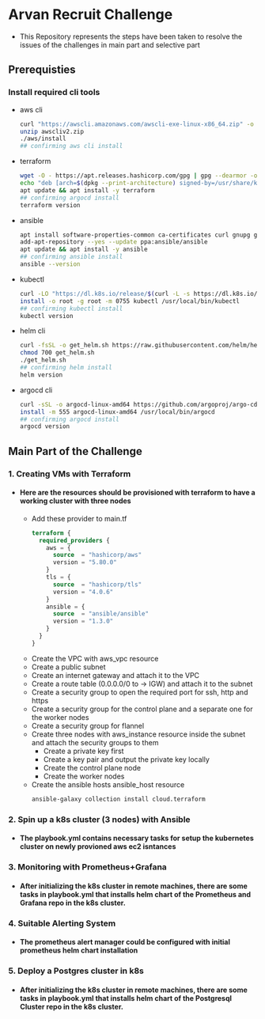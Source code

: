 # Arvan Recruit Challenge

* This Repository represents the steps have been taken to resolve the issues of the challenges in main part and selective part

## Prerequisties
### Install required cli tools
  - aws cli
    ```bash
    curl "https://awscli.amazonaws.com/awscli-exe-linux-x86_64.zip" -o "awscliv2.zip"
    unzip awscliv2.zip
    ./aws/install
    ## confirming aws cli install
    ```
  - terraform
    ```bash
    wget -O - https://apt.releases.hashicorp.com/gpg | gpg --dearmor -o /usr/share/keyrings/hashicorp-archive-keyring.gpg
    echo "deb [arch=$(dpkg --print-architecture) signed-by=/usr/share/keyrings/hashicorp-archive-keyring.gpg] https://apt.releases.hashicorp.com $(lsb_release -cs) main" | tee /etc/apt/sources.list.d/hashicorp.list
    apt update && apt install -y terraform
    ## confirming argocd install
    terraform version
    ```
  - ansible
    ```bash
    apt install software-properties-common ca-certificates curl gnupg gpg python3-pip python3-dev
    add-apt-repository --yes --update ppa:ansible/ansible
    apt update && apt install -y ansible
    ## confirming ansible install
    ansible --version
    ```
  - kubectl
    ```bash
    curl -LO "https://dl.k8s.io/release/$(curl -L -s https://dl.k8s.io/release/stable.txt)/bin/linux/amd64/kubectl"
    install -o root -g root -m 0755 kubectl /usr/local/bin/kubectl
    ## confirming kubectl install
    kubectl version
    ```
  - helm cli
    ```bash
    curl -fsSL -o get_helm.sh https://raw.githubusercontent.com/helm/helm/main/scripts/get-helm-3
    chmod 700 get_helm.sh
    ./get_helm.sh
    ## confirming helm install
    helm version
    ```
  - argocd cli
    ```bash
    curl -sSL -o argocd-linux-amd64 https://github.com/argoproj/argo-cd/releases/latest/download/argocd-linux-amd64
    install -m 555 argocd-linux-amd64 /usr/local/bin/argocd
    ## confirming argocd install
    argocd version
    ```

## Main Part of the Challenge
### 1. Creating VMs with Terraform
- #### Here are the resources should be provisioned with terraform to have a working cluster with three nodes
  * Add these provider to main.tf
    ```terraform
    terraform {
      required_providers {
        aws = {
          source  = "hashicorp/aws"
          version = "5.80.0"
        }
        tls = {
          source  = "hashicorp/tls"
          version = "4.0.6"
        }
        ansible = {
          source  = "ansible/ansible"
          version = "1.3.0"
        }
      }
    }
    ```
  * Create the VPC with aws_vpc resource
  * Create a public subnet
  * Create an internet gateway and attach it to the VPC
  * Create a route table (0.0.0.0/0 to -> IGW) and attach it to the subnet
  * Create a security group to open the required port for ssh, http and https
  * Create a security group for the control plane and a separate one for the worker nodes
  * Create a security group for flannel
  * Create three nodes with aws_instance resource inside the subnet and attach the security groups to them
    * Create a private key first
    * Create a key pair and output the private key locally
    * Create the control plane node
    * Create the worker nodes
  * Create the ansible hosts ansible_host resource
    ```bash
    ansible-galaxy collection install cloud.terraform
    ```

### 2. Spin up a k8s cluster (3 nodes) with Ansible
- #### The playbook.yml contains necessary tasks for setup the kubernetes cluster on newly provioned aws ec2 isntances

### 3. Monitoring with Prometheus+Grafana
- #### After initializing the k8s cluster in remote machines, there are some tasks in playbook.yml that installs helm chart of the Prometheus and Grafana repo in the k8s cluster.

### 4. Suitable Alerting System
- #### The prometheus alert manager could be configured with initial prometheus helm chart installation

### 5. Deploy a Postgres cluster in k8s
- #### After initializing the k8s cluster in remote machines, there are some tasks in playbook.yml that installs helm chart of the Postgresql Cluster repo in the k8s cluster.